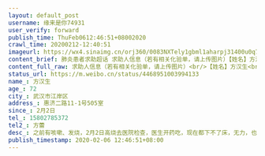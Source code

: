 ```yaml
---
layout: default_post
username: 缘来是你74931
user_verify: forward
publish_time: ThuFeb0612:46:51+08002020
crawl_time: 20200212-12:40:51
imageurl: https://wx4.sinaimg.cn/orj360/0083NXTely1gbml1aharpj31400u0q7z.jpg,https://wx2.sinaimg.cn/orj360/0083NXTely1gbml1a78qhj31400u0tda.jpg,https://wx4.sinaimg.cn/orj360/0083NXTely1gbml1aqw9vj30u0140ju8.jpg
content_brief: 肺炎患者求助超话 求助人信息（若有相关化验单，请上传图片）【姓名】方汉生【年龄】72【所在城市】武汉市江岸区【所在小区、社区】惠济二路11-1号505室【患病时间】2月2日【联系方式】15802785372【其他紧急联系人】方蕾【病情描述】 之前有咳嗽、发烧，2月2日高烧去医院检查，医生开药吃 ...全文
content_full_raw: 求助人信息（若有相关化验单，请上传图片）<br/>【姓名】方汉生<br/>【年龄】72<br/>【所在城市】武汉市江岸区<br/>【所在小区、社区】惠济二路11-1号505室<br/>【患病时间】2月2日<br/>【联系方式】15802785372<br/>【其他紧急联系人】方蕾<br/>【病情描述】之前有咳嗽、发烧，2月2日高烧去医院检查，医生开药吃，现在都下不了床，无力，也不能吃喝，每天昏睡，低烧。昨天还晕倒了。在社区登记做核酸测试，登记了一个多星期了，还没有音讯，总是要等，昨天说后天安排，今天又不确定了，总是忽悠我们，难道做这个也要找关系吗？那太腐败了吧，有关系的先做，没关系的只有等，这时候还搞这种事，怎么没有人处罚他们！<adata-url="http://t.cn/R2WxQOQ"href="http://weibo.com/p/1001018008642010000000000"data-hide=""><spanclass='url-icon'><imgstyle='width:1rem;height:1rem'src='https://h5.sinaimg.cn/upload/2015/09/25/3/timeline_card_small_location_default.png'></span><spanclass="surl-text">武汉</span></a>
status_url: https://m.weibo.cn/status/4468951003994133
name_: 方汉生
age_: 72
city_: 武汉市江岸区
address_: 惠济二路11-1号505室
since_: 2月2日
tel_: 15802785372
tel2_: 方蕾
desc_: 之前有咳嗽、发烧，2月2日高烧去医院检查，医生开药吃，现在都下不了床，无力，也不能吃喝，每天昏睡，低烧。昨天还晕倒了。在社区登记做核酸测试，登记了一个多星期了，还没有音讯，总是要等，昨天说后天安排，今天又不确定了，总是忽悠我们，难道做这个也要找关系吗？那太腐败了吧，有关系的先做，没关系的只有等，这时候还搞这种事，怎么没有人处罚他们！<adata-url="http//t.cn/R2WxQOQ"href="http//weibo.com/p/1001018008642010000000000"data-hide=""><spanclass='url-icon'><imgstyle='width1rem;height1rem'src='https//h5.sinaimg.cn/upload/2015/09/25/3/timeline_card_small_location_default.png'></span><spanclass="surl-text">武汉</span></a>
publish_timestamp: 2020-02-06 12:46:51+08:00
---
```

